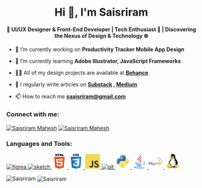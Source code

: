<h1 align="center">Hi 👋, I'm Saisriram</h1>
<h4 align="center">👋 UI/UX Designer & Front-End Developer | Tech Enthusiast 🚀 | Discovering the Nexus of Design & Technology 🌐</h4>

<!-- <p align="left"> <img src="https://komarev.com/ghpvc/?username=abcd&label=Profile%20views&color=0e75b6&style=flat" alt="abcd" /> </p> -->
- 🔭 I’m currently working on **Productivity Tracker Mobile App Design**

- 🌱 I’m currently learning **Adobe Illustrator, JavaScript Frameworks**

<!-- - 👯 I’m looking to collaborate on **ABCD**

- 🤝 I’m looking for help with **ABCD** -->

- 👨‍💻 All of my design projects are available at **[Behance](https://www.behance.net/msaisriram)**

- 📝 I regularly write articles on **[Substack](https://substack.com/profile/159933841-saisriram-mahesh) , [Medium](https://medium.com/@saisriramm)**

- 📫 How to reach me **saaisriram@gmail.com**

<!-- - 📄 Know about my experiences [www.fbwrnbwnbi.com](www.fbwrnbwnbi.com)

- ⚡ Fun fact **ABCD** -->

<h3 align="left">Connect with me:</h3>
<p align="left">
<a href="https://www.linkedin.com/in/saisrirammahesh/" target="blank"><img align="center" src="https://raw.githubusercontent.com/rahuldkjain/github-profile-readme-generator/master/src/images/icons/Social/linked-in-alt.svg" alt="Saisriram Mahesh" height="30" width="40" /></a>
<a href="https://www.behance.net/msaisriram" target="blank"><img align="center" src="https://raw.githubusercontent.com/rahuldkjain/github-profile-readme-generator/master/src/images/icons/Social/behance.svg" alt="Saisriram Mahesh" height="30" width="40" /></a>
</p>

<h3 align="left">Languages and Tools:</h3>
<p align="left"> <a href="https://www.figma.com/" target="_blank" rel="noreferrer"> <img src="https://www.vectorlogo.zone/logos/figma/figma-icon.svg" alt="figma" width="40" height="40"/> </a> <a href="https://www.sketch.com/" target="_blank" rel="noreferrer"> <img src="https://www.vectorlogo.zone/logos/sketchapp/sketchapp-icon.svg" alt="sketch" width="40" height="40"/> </a> <a href="https://www.w3.org/html/" target="_blank" rel="noreferrer"> <img src="https://raw.githubusercontent.com/devicons/devicon/master/icons/html5/html5-original-wordmark.svg" alt="html5" width="40" height="40"/> </a> <a href="https://www.w3schools.com/css/" target="_blank" rel="noreferrer"> <img src="https://raw.githubusercontent.com/devicons/devicon/master/icons/css3/css3-original-wordmark.svg" alt="css3" width="40" height="40"/> </a> <a href="https://developer.mozilla.org/en-US/docs/Web/JavaScript" target="_blank" rel="noreferrer"> <img src="https://raw.githubusercontent.com/devicons/devicon/master/icons/javascript/javascript-original.svg" alt="javascript" width="40" height="40"/> </a> <a href="https://git-scm.com/" target="_blank" rel="noreferrer"> <img src="https://www.vectorlogo.zone/logos/git-scm/git-scm-icon.svg" alt="git" width="40" height="40"/> </a> <a href="https://www.python.org" target="_blank" rel="noreferrer"> <img src="https://raw.githubusercontent.com/devicons/devicon/master/icons/python/python-original.svg" alt="python" width="40" height="40"/> </a> <a href="https://www.java.com" target="_blank" rel="noreferrer"> <img src="https://raw.githubusercontent.com/devicons/devicon/master/icons/java/java-original.svg" alt="java" width="40" height="40"/> </a> <a href="https://www.mysql.com/" target="_blank" rel="noreferrer"> <img src="https://raw.githubusercontent.com/devicons/devicon/master/icons/mysql/mysql-original-wordmark.svg" alt="mysql" width="40" height="40"/> </a> <a href="https://www.linux.org/" target="_blank" rel="noreferrer"> <img src="https://raw.githubusercontent.com/devicons/devicon/master/icons/linux/linux-original.svg" alt="linux" width="40" height="40"/> </a> </p>

<p><img align="left" src="https://github-readme-stats.vercel.app/api/top-langs?username=SaisriramMahesh&show_icons=true&locale=en&layout=compact" alt="Saisriram" /></p>
<p>&nbsp;<img align="center" src="https://github-readme-stats.vercel.app/api?username=SaisriramMahesh&show_icons=true&locale=en" alt="Saisriram" /></p>


<!--
**SaisriramMahesh/SaisriramMahesh** is a ✨ _special_ ✨ repository because its `README.md` (this file) appears on your GitHub profile.

Here are some ideas to get you started:

- 🔭 I’m currently working on ...
- 🌱 I’m currently learning ...
- 👯 I’m looking to collaborate on ...
- 🤔 I’m looking for help with ...
- 💬 Ask me about ...
- 📫 How to reach me: ...
- 😄 Pronouns: ...
- ⚡ Fun fact: ...
-->
